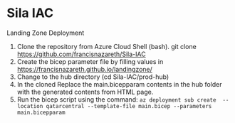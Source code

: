 # Sila IAC
Landing Zone Deployment

1. Clone the repository from Azure Cloud Shell (bash). git clone https://github.com/francisnazareth/Sila-IAC
2. Create the bicep parameter file by filling values in https://francisnazareth.github.io/landingzone/
3. Change to the hub directory (cd Sila-IAC/prod-hub)
4. In the cloned Replace the main.bicepparam contents in the hub folder with the generated contents from HTML page.
5. Run the bicep script using the command: `az deployment sub create  --location qatarcentral --template-file main.bicep --parameters main.bicepparam`
